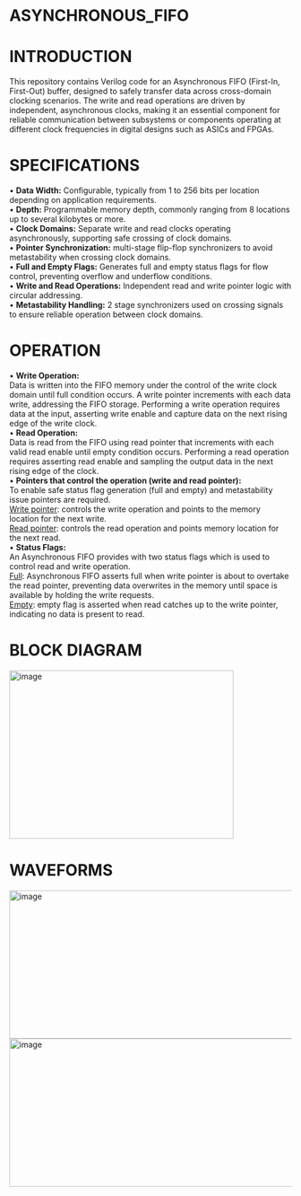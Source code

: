 # ASYNCHRONOUS_FIFO  
# INTRODUCTION  
This repository contains Verilog code for an Asynchronous FIFO (First-In, First-Out) buffer, designed to safely transfer data across cross-domain clocking scenarios. The write and read operations are driven by independent, asynchronous clocks, making it an essential component for reliable communication between subsystems or components operating at different clock frequencies in digital designs such as ASICs and FPGAs.  

# SPECIFICATIONS   
•	**Data Width:** Configurable, typically from 1 to 256 bits per location depending on application requirements.  
•	**Depth:** Programmable memory depth, commonly ranging from 8 locations up to several kilobytes or more.  
•	**Clock Domains:** Separate write and read clocks operating asynchronously, supporting safe crossing of clock domains.  
•	**Pointer Synchronization:**  multi-stage flip-flop synchronizers to avoid metastability when crossing clock domains.  
•	**Full and Empty Flags:** Generates full and empty status flags for flow control, preventing overflow and underflow conditions.  
•	**Write and Read Operations:** Independent read and write pointer logic with circular addressing.  
•	**Metastability Handling:** 2 stage synchronizers used on crossing signals to ensure reliable operation between clock domains.  

# OPERATION  
•	**Write Operation:**   
Data is written into the FIFO memory under the control of the write clock domain until full condition occurs.  A write pointer increments with each data write, addressing the FIFO storage.  Performing a write operation requires data at the input, asserting write enable and capture data on the next rising edge of the write clock.  
•	**Read Operation:**   
Data is read from the FIFO using read pointer that increments with each valid read enable until empty condition occurs. Performing a read operation requires asserting read enable and sampling the output data in the next rising edge of the clock.  
•	**Pointers that control the operation (write and read pointer):**   
To enable safe status flag generation (full and empty) and metastability issue pointers are required.  
<ins>Write pointer</ins>: controls the write operation and points to the memory location for the next write.    
<ins>Read pointer</ins>: controls the read operation and points memory location for the next read.  
•	**Status Flags:**   
An Asynchronous FIFO provides with two status flags which is used to control read and write operation.  
<ins>Full</ins>: Asynchronous FIFO asserts full when write pointer is about to overtake the read pointer, preventing data overwrites in the memory until space is available by holding the write requests.  
<ins>Empty</ins>: empty flag is asserted when read catches up to the write pointer, indicating no data is present to read.  

# BLOCK DIAGRAM  
<img width="400" height="300" alt="image" src="https://github.com/user-attachments/assets/eba1bffd-449c-49a2-a83a-9f0a3a86f3c1" />  

# WAVEFORMS  
<img width="968" height="264" alt="image" src="https://github.com/user-attachments/assets/f7426bb9-e62a-4c39-8da8-16e774dac79b" />  
<img width="968" height="264" alt="image" src="https://github.com/user-attachments/assets/264a172b-4bbe-480a-b100-54b6661ed284" />
